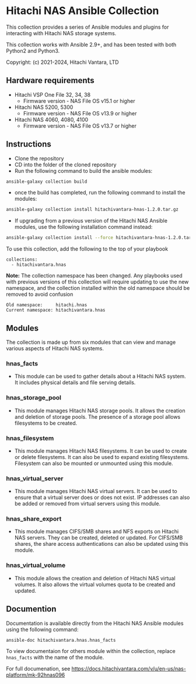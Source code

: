 # Hitachi NAS Ansible Collection
This collection provides a series of Ansible modules and plugins for interacting with Hitachi NAS storage systems.

This collection works with Ansible 2.9+, and has been tested with both Python2 and Python3.

Copyright: (c) 2021-2024, Hitachi Vantara, LTD

## Hardware requirements
- Hitachi VSP One File 32, 34, 38
  - Firmware version - NAS File OS v15.1 or higher
- Hitachi NAS 5200, 5300
  - Firmware version - NAS File OS v13.9 or higher
- Hitachi NAS 4060, 4080, 4100
  - Firmware version - NAS File OS v13.7 or higher

## Instructions
- Clone the repository
- CD into the folder of the cloned repository
- Run the following command to build the ansible modules:
``` bash
ansible-galaxy collection build 
```
- once the build has completed, run the following command to install the modules:
```bash
ansible-galaxy collection install hitachivantara-hnas-1.2.0.tar.gz
```
- If upgrading from a previous version of the Hitachi NAS Ansible modules, use the following installation command instead:
```bash
ansible-galaxy collection install --force hitachivantara-hnas-1.2.0.tar.gz
```

To use this collection, add the following to the top of your playbook
```
collections:
  - hitachivantara.hnas
```

**Note:** The collection namespace has been changed.  Any playbooks used with previous versions of this collection will require updating to use the new namespace, and the collection installed within the old namespace should be removed to avoid confusion
```
Old namespace:     hitachi.hnas
Current namespace: hitachivantara.hnas
```

## Modules
The collection is made up from six modules that can view and manage various aspects of Hitachi NAS systems.

### hnas_facts
- This module can be used to gather details about a Hitachi NAS system.  It includes physical details and file serving details.

### hnas_storage_pool
- This module manages Hitachi NAS storage pools.  It allows the creation and deletion of storage pools.  The presence of a storage pool allows filesystems to be created.

### hnas_filesystem
- This module manages Hitachi NAS filesystems.  It can be used to create or delete filesystems.  It can also be used to expand existing filesystems.  Filesystem can also be mounted or unmounted using this module.

### hnas_virtual_server
- This module manages Hitachi NAS virtual servers.  It can be used to ensure that a virtual server does or does not exist. IP addresses can also be added or removed from virtual servers using this module.

### hnas_share_export
- This module manages CIFS/SMB shares and NFS exports on Hitachi NAS servers.  They can be created, deleted or updated.  For CIFS/SMB shares, the share access authentications can also be updated using this module.

### hnas_virtual_volume
- This module allows the creation and deletion of Hitachi NAS virtual volumes.  It also allows the virtual volumes quota to be created and updated.

## Documention

Documentation is available directly from the Hitachi NAS Ansible modules using the following command:
```
ansible-doc hitachivantara.hnas.hnas_facts
```
To view documentaion for others module within the collection, replace ```hnas_facts``` with the name of the module.

For full documenation, see https://docs.hitachivantara.com/v/u/en-us/nas-platform/mk-92hnas096

